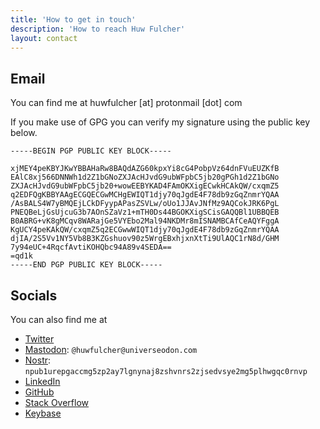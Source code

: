 ```yaml
---
title: 'How to get in touch'
description: 'How to reach Huw Fulcher'
layout: contact
---
```


## Email
You can find me at huwfulcher [at] protonmail [dot] com

If you make use of GPG you can verify my signature using the public key below.

```
-----BEGIN PGP PUBLIC KEY BLOCK-----

xjMEY4peKBYJKwYBBAHaRw8BAQdAZG60kpxYi8cG4PobpVz64dnFVuEUZKfB
EAlC8xj566DNNWh1d2Z1bGNoZXJAcHJvdG9ubWFpbC5jb20gPGh1d2Z1bGNo
ZXJAcHJvdG9ubWFpbC5jb20+wowEEBYKAD4FAmOKXigECwkHCAkQW/cxqmZ5
q2EDFQgKBBYAAgECGQECGwMCHgEWIQT1djy70qJgdE4F78db9zGqZnmrYQAA
/AsBALS4W7yBMQEjLCkDFyypAPasZSVLw/oUo1JJAvJNfMz9AQCokJRK6PgL
PNEQBeLjGsUjcuG3b7AOnSZaVz1+mTH0Ds44BGOKXigSCisGAQQBl1UBBQEB
B0ABRG+vK8gMCqv8WARajGe5VYEbo2Mal94NKDMr8mISNAMBCAfCeAQYFggA
KgUCY4peKAkQW/cxqmZ5q2ECGwwWIQT1djy70qJgdE4F78db9zGqZnmrYQAA
djIA/2S5Vv1NY5Vb8B3KZGshuov90z5WrgEBxhjxnXtTi9UlAQC1rN8d/GHM
7y94eUC+4RqcfAvtiKOHQbc94A89v4SEDA==
=qd1k
-----END PGP PUBLIC KEY BLOCK-----
```

## Socials 
You can also find me at 

- [Twitter](https://twitter.com/huwdev)
- [Mastodon](https://universeodon.com/@huwfulcher): `@huwfulcher@universeodon.com`
- [Nostr](https://nostr.com/): `npub1urepgaccmg5zp2ay7lgnynaj8zshvnrs2zjsedvsye2mg5plhwgqc0rnvp`
- [LinkedIn](https://linkedin.com/in/)
- [GitHub](https://github.com/hfulcher)
- [Stack Overflow](https://stackoverflow.com/users/)
- [Keybase](https://keybase.io/huwfulcher)
